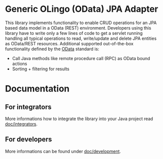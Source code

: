 # Generic OLingo (OData) JPA Adapter
This library implements functionality to enable CRUD operations for an JPA based data model in a OData (REST) environment.
Developers using this library have to write only a few lines of code to get a servlet running handling all typical operations to read, write/update and delete JPA entities as OData/REST resources. Additional supported out-of-the-box functionality defined by the [OData](http://www.odata.org/) standard is:
* Call Java methods like remote procedure call (RPC) as OData bound actions
* Sorting + filtering for results

# Documentation
## For integrators
More informations how to integrate the library into your Java project read [doc/integrators](doc/integrators/Intro.md).

## For developers
More informations can be found under [doc/development](doc/development/Project-Structure.md).
